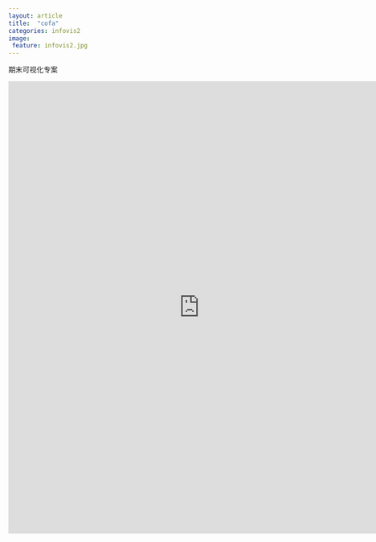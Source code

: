```yaml
---
layout: article
title:  "cofa"
categories: infovis2
image: 
 feature: infovis2.jpg
---
```


 期末可视化专案

<center><iframe src="https://public.tableau.com/profile/butter3027#!/vizhome/_18326/1_1?publish=yes/sheet4?:embed=y&:display_count=yes&publish=yes/Dashboard1?:showVizHome=no&:embed=truehttps://public.tableau.com/shared/DJPSG6CX9?:display_count=yes" width="760px" height="900px" frameborder="0"></iframe></center>